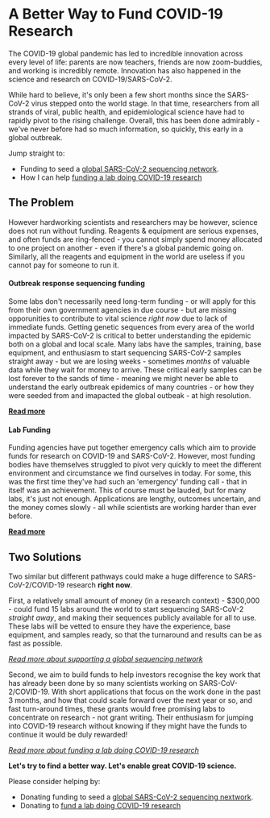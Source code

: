 # A Better Way to Fund COVID-19 Research

The COVID-19 global pandemic has led to incredible innovation across every level of life: parents are now teachers, friends are now zoom-buddies, and working is incredibly remote.
Innovation has also happened in the science and research on COVID-19/SARS-CoV-2.

While hard to believe, it's only been a few short months since the SARS-CoV-2 virus stepped onto the world stage.
In that time, researchers from all strands of viral, public health, and epidemiological science have had to rapidly pivot to the rising challenge.
Overall, this has been done admirably - we've never before had so much information, so quickly, this early in a global outbreak.

Jump straight to:
- Funding to seed a [global SARS-CoV-2 sequencing network](sequencing-fund.md).
- How I can help [funding a lab doing COVID-19 research](lab-funding.md)


## The Problem

However hardworking scientists and researchers may be however, science does not run without funding.
Reagents & equipment are serious expenses, and often funds are ring-fenced - you cannot simply spend money allocated to one project on another - even if there's a global pandemic going on.
Similarly, all the reagents and equipment in the world are useless if you cannot pay for someone to run it. 

#### Outbreak response sequencing funding

Some labs don't necessarily need long-term funding - or will apply for this from their own government agencies in due course - but are missing opporunities to contribute to vital science *right now* due to lack of immediate funds.
Getting genetic sequences from every area of the world impacted by SARS-CoV-2 is critical to better understanding the epidemic both on a global and local scale.
Many labs have the samples, training, base equipment, and enthusiasm to start sequencing SARS-CoV-2 samples straight away - but we are losing weeks - sometimes *months* of valuable data while they wait for money to arrive.
These critical early samples can be lost forever to the sands of time - meaning we might never be able to understand the early outbreak epidemics of many countries - or how they were seeded from and imapacted the global outbeak - at high resolution.

**[Read more](sequencing-fund.md)**

#### Lab Funding

Funding agencies have put together emergency calls which aim to provide funds for research on COVID-19 and SARS-CoV-2.
However, most funding bodies have themselves struggled to pivot very quickly to meet the different environment and circumstance we find ourselves in today.
For some, this was the first time they've had such an 'emergency' funding call - that in itself was an achievement.
This of course must be lauded, but for many labs, it's just not enough.
Applications are lengthy, outcomes uncertain, and the money comes slowly - all while scientists are working harder than ever before.

**[Read more](lab-funding.md)**


## Two Solutions

Two similar but different pathways could make a huge difference to SARS-CoV-2/COVID-19 research **right now**.


First, a relatively small amount of money (in a research context) - $300,000 - could fund 15 labs around the world to start sequencing SARS-CoV-2 *straight away*, and making their sequences publicly available for all to use.
These labs will be vetted to ensure they have the experience, base equipment, and samples ready, so that the turnaround and results can be as fast as possible.

*[Read more about supporting a global sequencing network](sequencing-fund.md)*

Second, we aim to build funds to help investors recognise the key work that has already been done by so many scientists working on SARS-CoV-2/COVID-19.
With short applications that focus on the work done in the past 3 months, and how that could scale forward over the next year or so, and fast turn-around times, these grants would free promising labs to concentrate on research - not grant writing.
Their enthusiasm for jumping into COVID-19 research without knowing if they might have the funds to continue it would be duly rewarded!

*[Read more about funding a lab doing COVID-19 research](lab-funding.md)*

**Let's try to find a better way. Let's enable great COVID-19 science.**

Please consider helping by:
- Donating funding to seed a [global SARS-CoV-2 sequencing nextwork](sequencing-fund.md).
- Donating to [fund a lab doing COVID-19 research](lab-funding.md)

